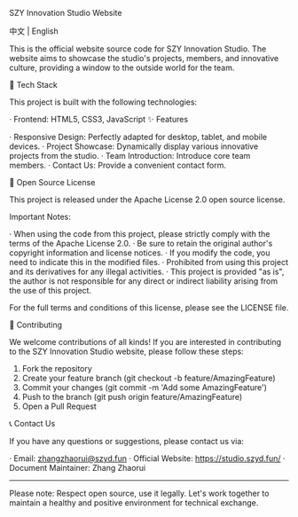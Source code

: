 SZY Innovation Studio Website

中文 | English

This is the official website source code for SZY Innovation Studio. The website aims to showcase the studio's projects, members, and innovative culture, providing a window to the outside world for the team.

🚀 Tech Stack

This project is built with the following technologies:

· Frontend: HTML5, CSS3, JavaScript 
✨ Features

· Responsive Design: Perfectly adapted for desktop, tablet, and mobile devices.
· Project Showcase: Dynamically display various innovative projects from the studio.
· Team Introduction: Introduce core team members.
· Contact Us: Provide a convenient contact form.

📄 Open Source License

This project is released under the Apache License 2.0 open source license.

Important Notes:

· When using the code from this project, please strictly comply with the terms of the Apache License 2.0.
· Be sure to retain the original author's copyright information and license notices.
· If you modify the code, you need to indicate this in the modified files.
· Prohibited from using this project and its derivatives for any illegal activities.
· This project is provided "as is", the author is not responsible for any direct or indirect liability arising from the use of this project.

For the full terms and conditions of this license, please see the LICENSE file.

🤝 Contributing

We welcome contributions of all kinds! If you are interested in contributing to the SZY Innovation Studio website, please follow these steps:

1. Fork the repository
2. Create your feature branch (git checkout -b feature/AmazingFeature)
3. Commit your changes (git commit -m 'Add some AmazingFeature')
4. Push to the branch (git push origin feature/AmazingFeature)
5. Open a Pull Request

📞 Contact Us

If you have any questions or suggestions, please contact us via:

· Email: zhangzhaorui@szyd.fun
· Official Website: https://studio.szyd.fun/
· Document Maintainer: Zhang Zhaorui

---

Please note: Respect open source, use it legally. Let's work together to maintain a healthy and positive environment for technical exchange.
